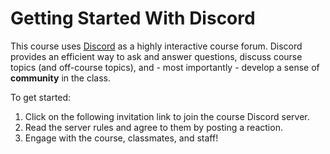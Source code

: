 # Getting Started With Discord

This course uses [Discord](https://discord.com/) as a highly interactive course
forum. Discord provides an efficient way to ask and answer questions, discuss
course topics (and off-course topics), and - most importantly - develop a sense
of **community** in the class.

To get started:

1. Click on the following invitation link to join the course Discord server.
1. Read the server rules and agree to them by posting a reaction.
1. Engage with the course, classmates, and staff!

